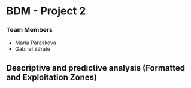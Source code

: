 # BDM - Project 2

### Team Members

- Maria Paraskeva
- Gabriel Zárate

## Descriptive and predictive analysis (Formatted and Exploitation Zones)


